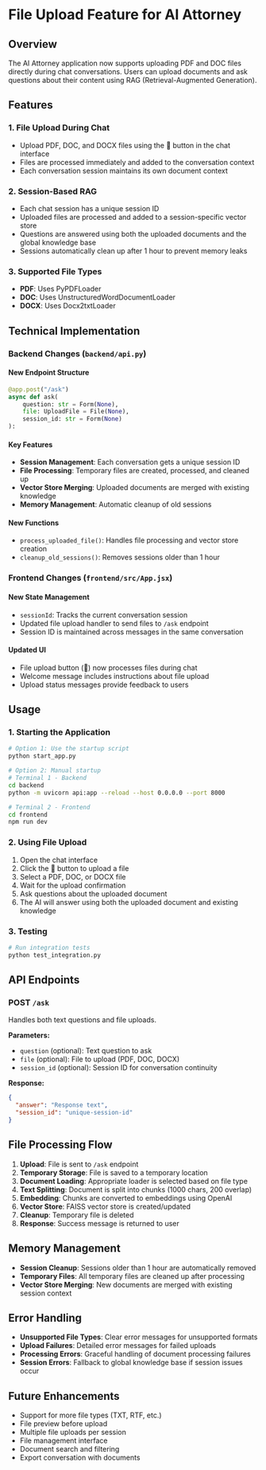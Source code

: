 # File Upload Feature for AI Attorney

## Overview
The AI Attorney application now supports uploading PDF and DOC files directly during chat conversations. Users can upload documents and ask questions about their content using RAG (Retrieval-Augmented Generation).

## Features

### 1. File Upload During Chat
- Upload PDF, DOC, and DOCX files using the 📎 button in the chat interface
- Files are processed immediately and added to the conversation context
- Each conversation session maintains its own document context

### 2. Session-Based RAG
- Each chat session has a unique session ID
- Uploaded files are processed and added to a session-specific vector store
- Questions are answered using both the uploaded documents and the global knowledge base
- Sessions automatically clean up after 1 hour to prevent memory leaks

### 3. Supported File Types
- **PDF**: Uses PyPDFLoader
- **DOC**: Uses UnstructuredWordDocumentLoader  
- **DOCX**: Uses Docx2txtLoader

## Technical Implementation

### Backend Changes (`backend/api.py`)

#### New Endpoint Structure
```python
@app.post("/ask")
async def ask(
    question: str = Form(None),
    file: UploadFile = File(None),
    session_id: str = Form(None)
):
```

#### Key Features
- **Session Management**: Each conversation gets a unique session ID
- **File Processing**: Temporary files are created, processed, and cleaned up
- **Vector Store Merging**: Uploaded documents are merged with existing knowledge
- **Memory Management**: Automatic cleanup of old sessions

#### New Functions
- `process_uploaded_file()`: Handles file processing and vector store creation
- `cleanup_old_sessions()`: Removes sessions older than 1 hour

### Frontend Changes (`frontend/src/App.jsx`)

#### New State Management
- `sessionId`: Tracks the current conversation session
- Updated file upload handler to send files to `/ask` endpoint
- Session ID is maintained across messages in the same conversation

#### Updated UI
- File upload button (📎) now processes files during chat
- Welcome message includes instructions about file upload
- Upload status messages provide feedback to users

## Usage

### 1. Starting the Application
```bash
# Option 1: Use the startup script
python start_app.py

# Option 2: Manual startup
# Terminal 1 - Backend
cd backend
python -m uvicorn api:app --reload --host 0.0.0.0 --port 8000

# Terminal 2 - Frontend  
cd frontend
npm run dev
```

### 2. Using File Upload
1. Open the chat interface
2. Click the 📎 button to upload a file
3. Select a PDF, DOC, or DOCX file
4. Wait for the upload confirmation
5. Ask questions about the uploaded document
6. The AI will answer using both the uploaded document and existing knowledge

### 3. Testing
```bash
# Run integration tests
python test_integration.py
```

## API Endpoints

### POST `/ask`
Handles both text questions and file uploads.

**Parameters:**
- `question` (optional): Text question to ask
- `file` (optional): File to upload (PDF, DOC, DOCX)
- `session_id` (optional): Session ID for conversation continuity

**Response:**
```json
{
  "answer": "Response text",
  "session_id": "unique-session-id"
}
```

## File Processing Flow

1. **Upload**: File is sent to `/ask` endpoint
2. **Temporary Storage**: File is saved to a temporary location
3. **Document Loading**: Appropriate loader is selected based on file type
4. **Text Splitting**: Document is split into chunks (1000 chars, 200 overlap)
5. **Embedding**: Chunks are converted to embeddings using OpenAI
6. **Vector Store**: FAISS vector store is created/updated
7. **Cleanup**: Temporary file is deleted
8. **Response**: Success message is returned to user

## Memory Management

- **Session Cleanup**: Sessions older than 1 hour are automatically removed
- **Temporary Files**: All temporary files are cleaned up after processing
- **Vector Store Merging**: New documents are merged with existing session context

## Error Handling

- **Unsupported File Types**: Clear error messages for unsupported formats
- **Upload Failures**: Detailed error messages for failed uploads
- **Processing Errors**: Graceful handling of document processing failures
- **Session Errors**: Fallback to global knowledge base if session issues occur

## Future Enhancements

- Support for more file types (TXT, RTF, etc.)
- File preview before upload
- Multiple file uploads per session
- File management interface
- Document search and filtering
- Export conversation with documents
